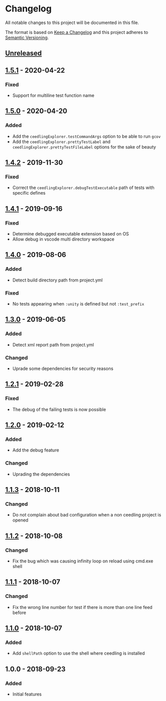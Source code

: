 # Changelog

All notable changes to this project will be documented in this file.

The format is based on [Keep a Changelog](http://keepachangelog.com/en/1.0.0/)
and this project adheres to [Semantic Versioning](http://semver.org/spec/v2.0.0.html).

## [Unreleased]

## [1.5.1] - 2020-04-22

### Fixed

* Support for multiline test function name

## [1.5.0] - 2020-04-20

### Added

* Add the `ceedlingExplorer.testCommandArgs` option to be able to run `gcov`
* Add the `ceedlingExplorer.prettyTestLabel` and `ceedlingExplorer.prettyTestFileLabel` options for the sake of beauty

## [1.4.2] - 2019-11-30

### Fixed

* Correct the `ceedlingExplorer.debugTestExecutable` path of tests with specific defines

## [1.4.1] - 2019-09-16

### Fixed

* Determine debugged executable extension based on OS
* Allow debug in vscode multi directory workspace

## [1.4.0] - 2019-08-06

### Added

* Detect build directory path from project.yml

### Fixed

* No tests appearing when `:unity` is defined but not `:test_prefix`

## [1.3.0] - 2019-06-05

### Added

* Detect xml report path from project.yml

### Changed

* Uprade some dependencies for security reasons

## [1.2.1] - 2019-02-28

### Fixed

* The debug of the failing tests is now possible

## [1.2.0] - 2019-02-12

### Added

* Add the debug feature

### Changed

* Uprading the dependencies

## [1.1.3] - 2018-10-11

### Changed

* Do not complain about bad configuration when a non ceedling project is opened

## [1.1.2] - 2018-10-08

### Changed

* Fix the bug which was causing infinity loop on reload using cmd.exe shell

## [1.1.1] - 2018-10-07

### Changed

* Fix the wrong line number for test if there is more than one line feed before

## [1.1.0] - 2018-10-07

### Added

* Add `shellPath` option to use the shell where ceedling is installed

## 1.0.0 - 2018-09-23

### Added

* Initial features

[Unreleased]: https://github.com/numaru/vscode-ceedling-test-adapter/compare/v1.5.1...develop
[1.5.1]: https://github.com/numaru/vscode-ceedling-test-adapter/compare/v1.5.0...v1.5.1
[1.5.0]: https://github.com/numaru/vscode-ceedling-test-adapter/compare/v1.4.2...v1.5.0
[1.4.2]: https://github.com/numaru/vscode-ceedling-test-adapter/compare/v1.4.1...v1.4.2
[1.4.1]: https://github.com/numaru/vscode-ceedling-test-adapter/compare/v1.4.0...v1.4.1
[1.4.0]: https://github.com/numaru/vscode-ceedling-test-adapter/compare/v1.3.0...v1.4.0
[1.3.0]: https://github.com/numaru/vscode-ceedling-test-adapter/compare/v1.2.1...v1.3.0
[1.2.1]: https://github.com/numaru/vscode-ceedling-test-adapter/compare/v1.2.0...v1.2.1
[1.2.0]: https://github.com/numaru/vscode-ceedling-test-adapter/compare/v1.1.3...v1.2.0
[1.1.3]: https://github.com/numaru/vscode-ceedling-test-adapter/compare/v1.1.2...v1.1.3
[1.1.2]: https://github.com/numaru/vscode-ceedling-test-adapter/compare/v1.1.1...v1.1.2
[1.1.1]: https://github.com/numaru/vscode-ceedling-test-adapter/compare/v1.1.0...v1.1.1
[1.1.0]: https://github.com/numaru/vscode-ceedling-test-adapter/compare/v1.0.0...v1.1.0
